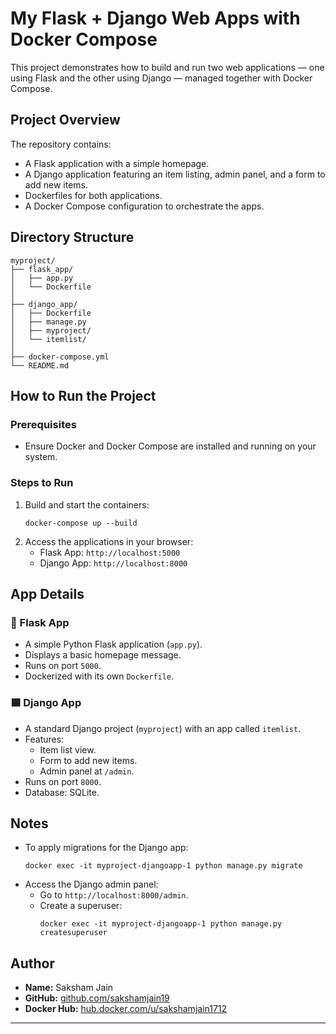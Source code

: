 # My Flask + Django Web Apps with Docker Compose

This project demonstrates how to build and run two web applications — one using Flask and the other using Django — managed together with Docker Compose.

## Project Overview
The repository contains:
- A Flask application with a simple homepage.
- A Django application featuring an item listing, admin panel, and a form to add new items.
- Dockerfiles for both applications.
- A Docker Compose configuration to orchestrate the apps.

## Directory Structure
```
myproject/
├── flask_app/
│   ├── app.py
│   └── Dockerfile
│
├── django_app/
│   ├── Dockerfile
│   ├── manage.py
│   ├── myproject/
│   └── itemlist/
│
├── docker-compose.yml
└── README.md
```

## How to Run the Project

### Prerequisites
- Ensure Docker and Docker Compose are installed and running on your system.

### Steps to Run
1. Build and start the containers:
   ```
   docker-compose up --build
   ```
2. Access the applications in your browser:
   - Flask App: `http://localhost:5000`
   - Django App: `http://localhost:8000`

## App Details

### 🔷 Flask App
- A simple Python Flask application (`app.py`).
- Displays a basic homepage message.
- Runs on port `5000`.
- Dockerized with its own `Dockerfile`.

### 🟦 Django App
- A standard Django project (`myproject`) with an app called `itemlist`.
- Features:
  - Item list view.
  - Form to add new items.
  - Admin panel at `/admin`.
- Runs on port `8000`.
- Database: SQLite.


## Notes
- To apply migrations for the Django app:
  ```
  docker exec -it myproject-djangoapp-1 python manage.py migrate
  ```
- Access the Django admin panel:
  - Go to `http://localhost:8000/admin`.
  - Create a superuser:
    ```
    docker exec -it myproject-djangoapp-1 python manage.py createsuperuser
    ```

## Author
- **Name:** Saksham Jain
- **GitHub:** [github.com/sakshamjain19](https://github.com/sakshamjain19)
- **Docker Hub:** [hub.docker.com/u/sakshamjain1712](https://hub.docker.com/u/sakshamjain1712)

---
